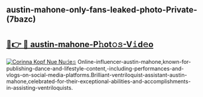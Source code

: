 ## austin-mahone-only-fans​-leaked-photo​-Private-(7bazc)


# <h2><a href="https://mediaupload.pro?title=austin-mahone&ref=git">🔗👉 🔴 austin-mahone-P𝚑ot𝚘𝚜-V𝚒d𝚎o</a></h2>

[![Corinna Kopf Nue Nu𝚍e𝚜](https://i.imgur.com/0qMVB7G.gif)](https://mediaupload.pro?title=austin-mahone&ref=git)
Online-influencer-austin-mahone,known-for-publishing-dance-and-lifestyle-content,-including-performances-and-vlogs-on-social-media-platforms.Brilliant-ventriloquist-assistant-austin-mahone,celebrated-for-their-exceptional-abilities-and-accomplishments-in-assisting-ventriloquists.  